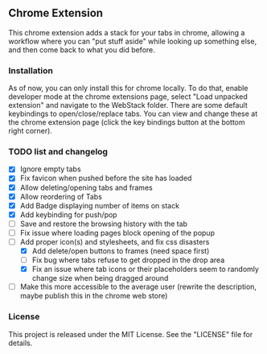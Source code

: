 ## Chrome Extension

This chrome extension adds a stack for your tabs in chrome, allowing a workflow where you can "put stuff aside" while looking up something else, and then come back to what you did before.

### Installation

As of now, you can only install this for chrome locally. To do that, enable developer mode at the chrome extensions page, select "Load unpacked extension" and navigate to the WebStack folder.
There are some default keybindings to open/close/replace tabs. You can view and change these at the chrome extension page (click the key bindings button at the bottom right corner).

### TODO list and changelog

- [x] Ignore empty tabs
- [x] Fix favicon when pushed before the site has loaded
- [x] Allow deleting/opening tabs and frames
- [x] Allow reordering of Tabs
- [x] Add Badge displaying number of items on stack
- [x] Add keybinding for push/pop
- [ ] Save and restore the browsing history with the tab
- [ ] Fix issue where loading pages block opening of the popup
- [ ] Add proper icon(s) and stylesheets, and fix css disasters
  - [x] Add delete/open buttons to frames (need space first)
  - [ ] Fix bug where tabs refuse to get dropped in the drop area
  - [x] Fix an issue where tab icons or their placeholders seem to randomly change size when being dragged around
- [ ] Make this more accessible to the average user (rewrite the description, maybe publish this in the chrome web store)

### License
This project is released under the MIT License. See the "LICENSE" file for details.

